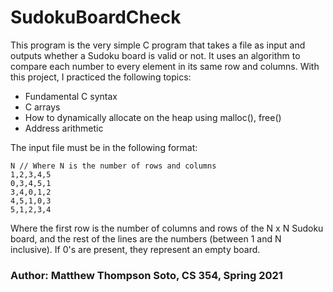# SudokuBoardCheck
This program is the very simple C program that takes a file as input and outputs whether a Sudoku board is valid or not. It uses an algorithm to compare each number to every element in its same row and columns. With this project, I practiced the following topics:
- Fundamental C syntax
- C arrays
- How to dynamically allocate on the heap using malloc(), free()
- Address arithmetic

The input file must be in the following format:
```
N // Where N is the number of rows and columns
1,2,3,4,5
0,3,4,5,1
3,4,0,1,2
4,5,1,0,3
5,1,2,3,4
```
Where the first row is the number of columns and rows of the N x N Sudoku board, and the rest of the lines are the numbers (between 1 and N inclusive). If 0's are present, they represent an empty board.

### Author: Matthew Thompson Soto, CS 354, Spring 2021

